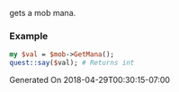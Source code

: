 gets a mob mana.
### Example

```perl
my $val = $mob->GetMana();
quest::say($val); # Returns int
```


Generated On 2018-04-29T00:30:15-07:00